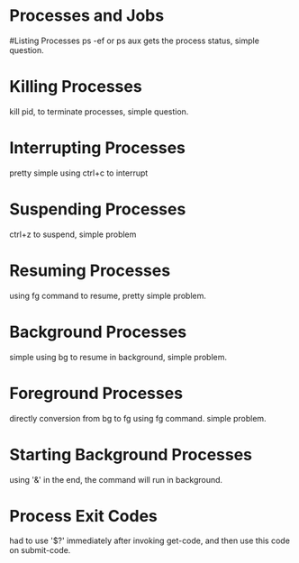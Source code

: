 # Processes and Jobs

#Listing Processes
ps -ef or ps aux gets the process status, simple question.

# Killing Processes
kill pid, to terminate processes, simple question.

# Interrupting Processes
pretty simple using ctrl+c to interrupt

# Suspending Processes
ctrl+z to suspend, simple problem

# Resuming Processes
using fg command to resume, pretty simple problem.

# Background Processes
simple using bg to resume in background, simple problem.

# Foreground Processes
directly conversion from bg to fg using fg command. simple problem.

# Starting Background Processes
using '&' in the end, the command will run in background.

# Process Exit Codes
had to use '$?' immediately after invoking get-code, and then use this code on submit-code.